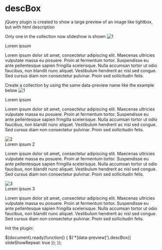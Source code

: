 descBox
=======

jQuery plugin is created to show a large preview of an image like lightbox, but with html description

Only one in the collection now slideshow is shown
<a data-preview="one">
    <img src="img/1.jpg" class="desc-image" alt="1" />
    <div class="desc-title">Lorem ipsum</div>
    <div class="desc-description">
        <p>Lorem ipsum dolor sit amet, consectetur adipiscing elit. Maecenas ultricies vulputate massa eu posuere. Proin at fermentum tortor. Suspendisse eu ante pellentesque sapien fringilla scelerisque. Nulla accumsan tortor ut odio faucibus, non blandit nunc aliquet. Vestibulum hendrerit ac nisl sed congue. Sed cursus diam non consectetur pulvinar. Proin sed sollicitudin felis.</p>
    </div>
</a>

Create a collection by using the same data-preview name like the example below
<a data-preview="collection">
    <img src="img/1.jpg" class="desc-image" alt="1" />
    <div class="desc-title">Lorem ipsum</div>
    <div class="desc-description">
        <p>Lorem ipsum dolor sit amet, consectetur adipiscing elit. Maecenas ultricies vulputate massa eu posuere. Proin at fermentum tortor. Suspendisse eu ante pellentesque sapien fringilla scelerisque. Nulla accumsan tortor ut odio faucibus, non blandit nunc aliquet. Vestibulum hendrerit ac nisl sed congue. Sed cursus diam non consectetur pulvinar. Proin sed sollicitudin felis.</p>
    </div>
</a>
<a data-preview="collection">
    <img src="img/2.jpg" class="desc-image" alt="2" />
    <div class="desc-title">Lorem ipsum 2</div>
    <div class="desc-description">
        <p>Lorem ipsum dolor sit amet, consectetur adipiscing elit. Maecenas ultricies vulputate massa eu posuere. Proin at fermentum tortor. Suspendisse eu ante pellentesque sapien fringilla scelerisque. Nulla accumsan tortor ut odio faucibus, non blandit nunc aliquet. Vestibulum hendrerit ac nisl sed congue. Sed cursus diam non consectetur pulvinar. Proin sed sollicitudin felis.</p>
    </div>
</a>
<a data-preview="collection">
    <img src="img/3.jpg" class="desc-image" alt="3" />
    <div class="desc-title">Lorem ipsum 3</div>
    <div class="desc-description">
        <p>Lorem ipsum dolor sit amet, consectetur adipiscing elit. Maecenas ultricies vulputate massa eu posuere. Proin at fermentum tortor. Suspendisse eu ante pellentesque sapien fringilla scelerisque. Nulla accumsan tortor ut odio faucibus, non blandit nunc aliquet. Vestibulum hendrerit ac nisl sed congue. Sed cursus diam non consectetur pulvinar. Proin sed sollicitudin felis.</p>
    </div>
</a>

Init the plugin:

$(document).ready(function() {
   $('*[data-preview]').descBox({ slideShowRepeat: true });
});
